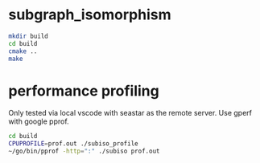# subgraph_isomorphism

```zsh
mkdir build
cd build
cmake ..
make
```

# performance profiling
Only tested via local vscode with seastar as the remote server.
Use gperf with google pprof.
```zsh
cd build
CPUPROFILE=prof.out ./subiso_profile 
~/go/bin/pprof -http=":" ./subiso prof.out
```
